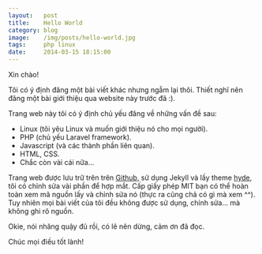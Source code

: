 ```yaml
---
layout:   post
title:    Hello World
category: blog
image:    /img/posts/hello-world.jpg
tags:     php linux
date:     2014-03-15 18:15:00
---
```


Xin chào!

Tôi có ý định đăng một bài viết khác nhưng ngẫm lại thôi.
Thiết nghĩ nên đăng một bài giới thiệu qua website này trước đã :).

Trang web này tôi có ý định chủ yếu đăng về những vấn đề sau:

* Linux (tôi yêu Linux và muốn giới thiệu nó cho mọi người).
* PHP (chủ yếu Laravel framework).
* Javascript (và các thành phần liên quan).
* HTML, CSS.
* Chắc còn vài cái nữa...

Trang web được lưu trữ trên trên [Github](https://github.com/anhskohbo/anhskohbo.github.io), sử dụng Jekyll và lấy theme [hyde](http://hyde.getpoole.com), tôi có chỉnh sửa vài phần để hợp mắt.
Cấp giấy phép MIT  bạn có thể hoàn toàn xem mã nguồn lấy và chỉnh sửa nó (thực ra cũng chả có gì mà xem ^^).
Tuy nhiên mọi bài viết của tôi đều không được sử dụng, chỉnh sửa... mà không ghi rõ nguồn. 

Okie, nói nhăng quậy đủ rồi, có lẽ nên dừng, cảm ơn đã đọc.

Chúc mọi điều tốt lành!
